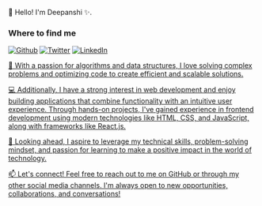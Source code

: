 👋 Hello! I'm Deepanshi ✨.

<h3>Where to find me</h3>
<p><a href="https://github.com/Deepanshi177" target="_blank"><img alt="Github" src="https://img.shields.io/badge/GitHub-%2312100E.svg?&style=for-the-badge&logo=Github&logoColor=white" /></a> <a href="https://twitter.com/Deepanshiii_" target="_blank"><img alt="Twitter" src="https://img.shields.io/badge/twitter-%231DA1F2.svg?&style=for-the-badge&logo=twitter&logoColor=white" /></a> <a href="https://www.linkedin.com/in/deepanshi17" target="_blank"><img alt="LinkedIn" src="https://img.shields.io/badge/linkedin-%230077B5.svg?&style=for-the-badge&logo=linkedin&logoColor=white" />
</p>

🌟 With a passion for algorithms and data structures, I love solving complex problems and optimizing code to create efficient and scalable solutions.

💻 Additionally, I have a strong interest in web development and enjoy building applications that combine functionality with an intuitive user experience. Through hands-on projects, I've gained experience in frontend development using modern technologies like HTML, CSS, and JavaScript, along with frameworks like React.js.

🚀 Looking ahead, I aspire to leverage my technical skills, problem-solving mindset, and passion for learning to make a positive impact in the world of technology.

📫 Let's connect! Feel free to reach out to me on GitHub or through my other social media channels. I'm always open to new opportunities, collaborations, and conversations!

